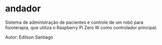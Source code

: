 # andador
Sistema de administração de pacientes e controle de um robô para fisioterapia, que utiliza o Raspberry Pi Zero W como controlador principal.


Autor: Edilson Santiago
